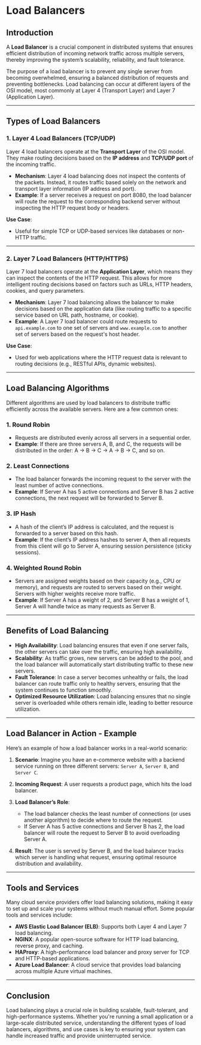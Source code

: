# Load Balancers

## Introduction

A **Load Balancer** is a crucial component in distributed systems that ensures efficient distribution of incoming network traffic across multiple servers, thereby improving the system’s scalability, reliability, and fault tolerance.

The purpose of a load balancer is to prevent any single server from becoming overwhelmed, ensuring a balanced distribution of requests and preventing bottlenecks. Load balancing can occur at different layers of the OSI model, most commonly at Layer 4 (Transport Layer) and Layer 7 (Application Layer).

---

## Types of Load Balancers

### 1. **Layer 4 Load Balancers (TCP/UDP)**

Layer 4 load balancers operate at the **Transport Layer** of the OSI model. They make routing decisions based on the **IP address** and **TCP/UDP port** of the incoming traffic.

- **Mechanism**: Layer 4 load balancing does not inspect the contents of the packets. Instead, it routes traffic based solely on the network and transport layer information (IP address and port).
- **Example**: If a server receives a request on port 8080, the load balancer will route the request to the corresponding backend server without inspecting the HTTP request body or headers.

**Use Case**:

- Useful for simple TCP or UDP-based services like databases or non-HTTP traffic.

---

### 2. **Layer 7 Load Balancers (HTTP/HTTPS)**

Layer 7 load balancers operate at the **Application Layer**, which means they can inspect the contents of the HTTP request. This allows for more intelligent routing decisions based on factors such as URLs, HTTP headers, cookies, and query parameters.

- **Mechanism**: Layer 7 load balancing allows the balancer to make decisions based on the application data (like routing traffic to a specific service based on URL path, hostname, or cookie).
- **Example**: A Layer 7 load balancer could route requests to `api.example.com` to one set of servers and `www.example.com` to another set of servers based on the request's host header.

**Use Case**:

- Used for web applications where the HTTP request data is relevant to routing decisions (e.g., RESTful APIs, dynamic websites).

---

## Load Balancing Algorithms

Different algorithms are used by load balancers to distribute traffic efficiently across the available servers. Here are a few common ones:

### 1. **Round Robin**

- Requests are distributed evenly across all servers in a sequential order.
- **Example**: If there are three servers A, B, and C, the requests will be distributed in the order: A → B → C → A → B → C, and so on.

### 2. **Least Connections**

- The load balancer forwards the incoming request to the server with the least number of active connections.
- **Example**: If Server A has 5 active connections and Server B has 2 active connections, the next request will be forwarded to Server B.

### 3. **IP Hash**

- A hash of the client’s IP address is calculated, and the request is forwarded to a server based on this hash.
- **Example**: If the client’s IP address hashes to server A, then all requests from this client will go to Server A, ensuring session persistence (sticky sessions).

### 4. **Weighted Round Robin**

- Servers are assigned weights based on their capacity (e.g., CPU or memory), and requests are routed to servers based on their weight. Servers with higher weights receive more traffic.
- **Example**: If Server A has a weight of 2, and Server B has a weight of 1, Server A will handle twice as many requests as Server B.

---

## Benefits of Load Balancing

- **High Availability**: Load balancing ensures that even if one server fails, the other servers can take over the traffic, ensuring high availability.
- **Scalability**: As traffic grows, new servers can be added to the pool, and the load balancer will automatically start distributing traffic to these new servers.
- **Fault Tolerance**: In case a server becomes unhealthy or fails, the load balancer can route traffic only to healthy servers, ensuring that the system continues to function smoothly.
- **Optimized Resource Utilization**: Load balancing ensures that no single server is overloaded while others remain idle, leading to better resource utilization.

---

## Load Balancer in Action - Example

Here’s an example of how a load balancer works in a real-world scenario:

1. **Scenario**: Imagine you have an e-commerce website with a backend service running on three different servers: `Server A`, `Server B`, and `Server C`.
2. **Incoming Request**: A user requests a product page, which hits the load balancer.

3. **Load Balancer’s Role**:

   - The load balancer checks the least number of connections (or uses another algorithm) to decide where to route the request.
   - If Server A has 5 active connections and Server B has 2, the load balancer will route the request to Server B to avoid overloading Server A.

4. **Result**: The user is served by Server B, and the load balancer tracks which server is handling what request, ensuring optimal resource distribution and availability.

---

## Tools and Services

Many cloud service providers offer load balancing solutions, making it easy to set up and scale your systems without much manual effort. Some popular tools and services include:

- **AWS Elastic Load Balancer (ELB)**: Supports both Layer 4 and Layer 7 load balancing.
- **NGINX**: A popular open-source software for HTTP load balancing, reverse proxy, and caching.
- **HAProxy**: A high-performance load balancer and proxy server for TCP and HTTP-based applications.
- **Azure Load Balancer**: A cloud service that provides load balancing across multiple Azure virtual machines.

---

## Conclusion

Load balancing plays a crucial role in building scalable, fault-tolerant, and high-performance systems. Whether you're running a small application or a large-scale distributed service, understanding the different types of load balancers, algorithms, and use cases is key to ensuring your system can handle increased traffic and provide uninterrupted service.
